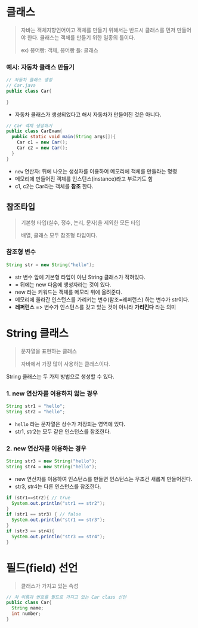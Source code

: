 # 클래스

> 자바는 객체지향언어이고 객체를 만들기 위해서는 반드시 클래스를 먼저 만들어야 한다. 클래스는 객체를 만들기 위한 일종의 틀이다. 
>
> ex) 붕어빵: 객체, 붕어빵 틀: 클래스

### 예시: 자동차 클래스 만들기

```java
// 자동차 클래스 생성
// Car.java 
public class Car{
  
}
```

* 자동차 클래스가 생성되었다고 해서 자동차가 만들어진 것은 아니다.

```java
// Car 객체 생성하기
public class CarExam{
  public static void main(String args[]){
    Car c1 = new Car();
    Car c2 = new Car();
  }
}
```

* `new` 연산자: 뒤에 나오는 생성자를 이용하여 메모리에 객체를 만들라는 명령
* 메모리에 만들어진 객체를 인스턴스(instance)라고 부르기도 함
* c1, c2는 Car라는 객체를 **참조**  한다.



## 참조타입

> 기본형 타입(실수, 정수, 논리, 문자)을 제외한 모든 타입
>
> 배열, 클래스 모두 참조형 타입이다.



### 참조형 변수

```java
String str = new String("hello");
```

* str 변수 앞에 기본형 타입이 아닌 String 클래스가 적혀있다. 
* = 뒤에는 new 다음에 생성자라는 것이 있다.
* new 라는 키워드는 객체를 메모리 위에 올려준다.
* 메모리에 올라간 인스턴스를 가리키는 변수(참조=레퍼런스) 하는 변수가 str이다. 
* **레퍼런스** => 변수가 인스턴스를 갖고 있는 것이 아니라 **가리킨다** 라는 의미



# String 클래스

> 문자열을 표현하는 클래스
>
> 자바에서 가장 많이 사용하는 클래스이다.

String 클래스는 두 가지 방법으로 생성할 수 있다.

### 1. new 연산자를 이용하지 않는 경우

```java 
String str1 = "hello";
String str2 = "hello";
```

* `hello` 라는 문자열은 상수가 저장되는 영역에 있다.
* str1, str2는 모두 같은 인스턴스를 참조한다.

### 2. new 연산자를 이용하는 경우

```java
String str3 = new String("hello");
String str4 = new String("hello");
```

* new 연산자를 이용하여 인스턴스를 만들면 인스턴스는 무조건 새롭게 만들어진다. 
* str3, str4는 다른 인스턴스를 참조한다.



```java
if (str1==str2){ // true
  System.out.println("str1 == str2");
}
if (str1 == str3) { // false
  System.out.println("str1 == str3");
}
if (str3 == str4){
  System.out.println("str3 == str4");
}
```





# 필드(field) 선언

> 클래스가 가지고 있는 속성

```java
// 차 이름과 번호를 필드로 가지고 있는 Car class 선언
public class Car{
  String name;
  int number;
}
```

